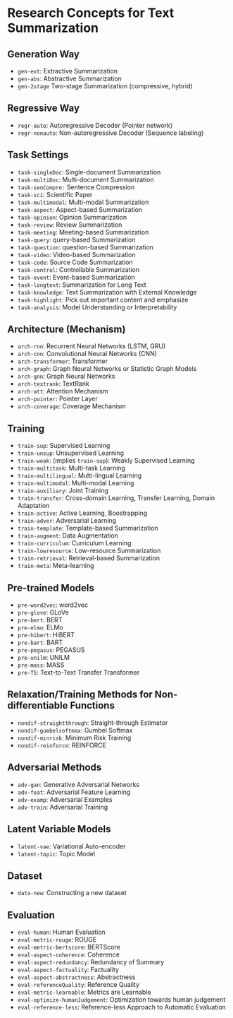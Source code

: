 # Research Concepts for Text Summarization


## Generation Way
* `gen-ext`: Extractive Summarization 
* `gen-abs`: Abstractive Summarization
* `gen-2stage` Two-stage Summarization (compressive, hybrid)

## Regressive Way
* `regr-auto`:  Autoregressive Decoder (Pointer network) 
* `regr-nonauto`: Non-autoregressive Decoder (Sequence labeling)


## Task Settings
* `task-singleDoc`: Single-document Summarization
* `task-multiDoc`: Multi-document Summarization
* `task-senCompre:` Sentence Compression
* `task-sci`: Scientific Paper
* `task-multimodal`: Multi-modal Summarization
* `task-aspect`: Aspect-based Summarization
* `task-opinion`: Opinion Summarization
* `task-review`: Review Summarization
* `task-meeting`: Meeting-based Summarization
* `task-query`: query-based Summarization
* `task-question`: question-based Summarization
* `task-video`: Video-based Summarization
* `task-code`: Source Code Summarization
* `task-control`: Controllable Summarization
* `task-event`: Event-based Summarization
* `task-longtext`: Summarization for Long Text
* `task-knowledge`: Text Summarization with External Knowledge
* `task-highlight`: Pick out important content and emphasize
* `task-analysis`: Model Understanding or Interpretability


## Architecture (Mechanism)
* `arch-rnn`: Recurrent Neural Networks (LSTM, GRU)
* `arch-cnn`: Convolutional Neural Networks (CNN)
* `arch-transformer`: Transformer
* `arch-graph`: Graph Neural Networks or Statistic Graph Models
* `arch-gnn`: Graph Neural Networks
* `arch-textrank`: TextRank
* `arch-att`: Attention Mechanism
* `arch-pointer`: Pointer Layer
* `arch-coverage`: Coverage Mechanism


## Training
* `train-sup`: Supervised Learning
* `train-unsup`: Unsupervised Learning
* `train-weak`:  (implies `train-sup`): Weakly Supervised Learning
* `train-multitask`: Multi-task Learning
* `train-multilingual`: Multi-lingual Learning
* `train-multimodal`: Multi-modal Learning
* `train-auxiliary`: Joint Training
* `train-transfer`: Cross-domain Learning, Transfer Learning, Domain Adaptation
* `train-active`: Active Learning, Boostrapping
* `train-adver`: Adversarial Learning
* `train-template`: Template-based Summarization
* `train-augment`: Data Augmentation
* `train-curriculum`: Curriculum Learning
* `train-lowresource`: Low-resource Summarization
* `train-retrieval`: Retrieval-based Summarization
* `train-meta`: Meta-learning


## Pre-trained Models
* `pre-word2vec`: word2vec
* `pre-glove`: GLoVe
* `pre-bert`: BERT
* `pre-elmo`: ELMo
* `pre-hibert`: HiBERT
* `pre-bart`: BART
* `pre-pegasus`: PEGASUS
* `pre-unilm`: UNILM
* `pre-mass`: MASS
* `pre-T5`: Text-to-Text Transfer Transformer


## Relaxation/Training Methods for Non-differentiable Functions
* `nondif-straightthrough`: Straight-through Estimator
* `nondif-gumbelsoftmax`: Gumbel Softmax
* `nondif-minrisk`: Minimum Risk Training
* `nondif-reinforce`: REINFORCE

## Adversarial Methods
* `adv-gan`: Generative	Adversarial Networks
* `adv-feat`: Adversarial Feature Learning
* `adv-examp`: Adversarial Examples
* `adv-train`: Adversarial Training


## Latent Variable Models
* `latent-vae`: Variational Auto-encoder
* `latent-topic`: Topic Model

## Dataset
* `data-new`: Constructing a new dataset


## Evaluation
* `eval-human`: Human Evaluation
* `eval-metric-rouge`: ROUGE
* `eval-metric-bertscore`: BERTScore
* `eval-aspect-coherence`: Coherence
* `eval-aspect-redundancy`: Redundancy of Summary 
* `eval-aspect-factuality`: Factuality
* `eval-aspect-abstractness`: Abstractness
* `eval-referenceQuality`: Reference Quality
* `eval-metric-learnable`: Metrics are Learnable
* `eval-optimize-humanJudgement`: Optimization towards human judgement
* `eval-reference-less`: Reference-less Approach to Automatic Evaluation